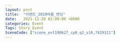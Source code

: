 ```yaml
---
layout: post
title:  "이벤트_2019여름_엔딩"
date:   2021-12-20 02:00:00 +0000
categories: Event
Tags: Story Event
SceneCode: ["scene_evt190627_cp0_q2_s10,7429311"]
---
```

